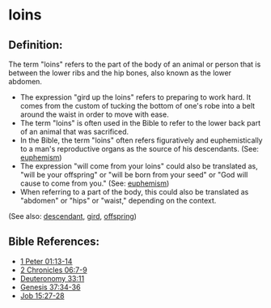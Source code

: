 # loins #

## Definition: ##

The term "loins" refers to the part of the body of an animal or person that is between the lower ribs and the hip bones, also known as the lower abdomen. 

* The expression "gird up the loins" refers to preparing to work hard. It comes from the custom of tucking the bottom of one's robe into a belt around the waist in order to move with ease.
* The term "loins" is often used in the Bible to refer to the lower back part of an animal that was sacrificed.
* In the Bible, the term "loins" often refers figuratively and euphemistically to a man's reproductive organs as the source of his descendants. (See: [euphemism](https://git.door43.org/Door43/en-ta-translate-vol2/src/master/content/figs_euphemism.md))
* The expression "will come from your loins" could also be translated as, "will be your offspring" or "will be born from your seed" or "God will cause to come from you." (See: [euphemism](https://git.door43.org/Door43/en-ta-translate-vol2/src/master/content/figs_euphemism.md))
* When referring to a part of the body, this could also be translated as "abdomen" or "hips" or "waist," depending on the context.

(See also: [descendant](../other/descendant.md), [gird](../other/gird.md), [offspring](../other/offspring.md))

## Bible References: ##

* [1 Peter 01:13-14](https://door43.org/en/bible/notes/1pe/01/13)
* [2 Chronicles 06:7-9](https://door43.org/en/bible/notes/2ch/06/07)
* [Deuteronomy 33:11](https://door43.org/en/bible/notes/deu/33/11)
* [Genesis 37:34-36](https://door43.org/en/bible/notes/gen/37/34)
* [Job 15:27-28](https://door43.org/en/bible/notes/job/15/27)

